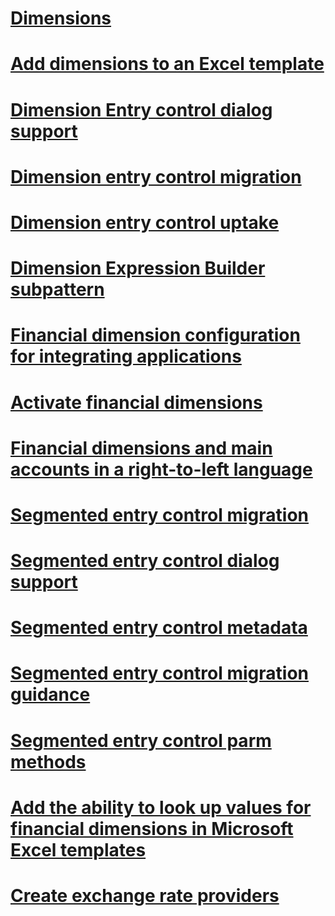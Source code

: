 # [Dimensions](dimensions.md)
# [Add dimensions to an Excel template](dimensions-overview.md)
# [Dimension Entry control dialog support](dimension-entry-control-dialog-support.md)
# [Dimension entry control migration ](dimension-entry-control-migration.md)
# [Dimension entry control uptake](dimension-entry-control-uptake.md)
# [Dimension Expression Builder subpattern](dimension-expression-builder-subpattern.md)
# [Financial dimension configuration for integrating applications](financial-dimension-configuration-integration.md)
# [Activate financial dimensions](activate-financial-dimensions.md)
# [Financial dimensions and main accounts in a right-to-left language](financial-dimensions-main-accounts-right-left-language.md)
# [Segmented entry control migration ](segmented-entry-control-conversion.md)
# [Segmented entry control dialog support](segmented-entry-control-dialog-support.md)
# [Segmented entry control metadata](segmented-entry-control-metadata-specification.md)
# [Segmented entry control migration guidance](segmented-entry-control-migration-guidance.md)
# [Segmented entry control parm methods](segmented-entry-control-parm-method-specification.md)
# [Add the ability to look up values for financial dimensions in Microsoft Excel templates](add-dimensions-excel-templates.md)
# [Create exchange rate providers](create-exchange-rate-providers.md)

